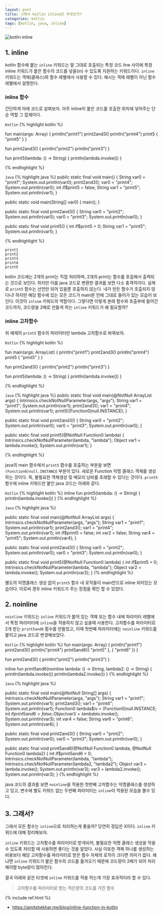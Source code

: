 ```yaml
---
layout: post
title: 그래서 kotlin inline은 무엇인가?
categories: kotlin
tags: [kotlin, java, inline]
---
```


![kotlin inline]({{site.url}}/assets/images/posts/kotlin-inline-01.png )

## 1. inline
kotlin 함수에 붙는 `inline` 키워드는 말 그대로 호출되는 특정 코드 line 사이에 특정 inline 키워드가 붙은 함수의 코드를 넣을(in) 수 있도록 지원하는 키워드이다.
`inline` 키워드는 객체(클래스)와 함수 레벨에서 사용할 수 있다. 예시는 객체 레벨이 아닌 함수 레벨에서 설명한다.

### inline 함수

간단하게 아래 코드로 살펴보자. 아주 inline이 붙은 코드를 호출한 위치에 넣어주는 단순 역할 그 잡채이다.


`Kotlin`
{% highlight kotlin %}

fun main(args: Array<String>) {
    println("print1")
    print2and3()
    println("print4")
    print5 { "print5" }
}

fun print2and3() {
    println("print2")
    println("print3")
}

fun print5(lambda: () -> String) {
    println(lambda.invoke())
}

{% endhighlight %}

`Java`
{% highlight java %}
public static final void main() {
    String var0 = "print1";
    System.out.println(var0);
    print2and3();
    var0 = "print4";
    System.out.println(var0);
    int $i$f$print5 = false;
    String var1 = "print5";
    System.out.println(var1);
}

public static void main(String[] var0) {
    main();
}

public static final void print2and3() {
    String var0 = "print2";
    System.out.println(var0);
    var0 = "print3";
    System.out.println(var0);
}

public static final void print5() {
    int $i$f$print5 = 0;
    String var1 = "print5";
    System.out.println(var1);
}

{% endhighlight %}

```
print1
print2
print3
print4
print5
```

kotlin 코드에는 2개의 print는 직접 처리하며, 2개의 print는 함수를 호출해서 출력되는 것으로 보인다. 하지만 이를 java 코드로 변환한 결과를 보면 다소 충격적이다. 실제로 `print5` 함수는 선언만 되어 있을뿐 호출하지 않는다. 내가 만든 함수가 호출되지 않다니! 하지만 해당 함수에 있는 모든 코드가 main문 안에 그대로 들어가 있는 모습이 보인다. 이것이 `inline` 키워드의 역할이다. 그렇다면 이렇게 본래 함수와 호출부에 들어간 코드까지, 코드량을 2배로 만들게 하는 `inline` 키워드가 왜 필요할까?

### inline 고차함수

위 예제의 `print5` 함수의 파라미터만 lambda 고차함수로 바꿔보자.

`Kotlin`
{% highlight kotlin %}

fun main(args: ArrayList<String>) {
    println("print1")
    print2and3()
    println("print4")
    print5 { "print5" }
}

fun print2and3() {
    println("print2")
    println("print3")
}

fun print5(lambda: () -> String) {
    println(lambda.invoke())
}

{% endhighlight %}

`Java`
{% highlight java %}
public static final void main(@NotNull ArrayList args) {
    Intrinsics.checkNotNullParameter(args, "args");
    String var1 = "print1";
    System.out.println(var1);
    print2and3();
    var1 = "print4";
    System.out.println(var1);
    print5((Function0)null.INSTANCE);
}

public static final void print2and3() {
    String var0 = "print2";
    System.out.println(var0);
    var0 = "print3";
    System.out.println(var0);
}

public static final void print5(@NotNull Function0 lambda) {
    Intrinsics.checkNotNullParameter(lambda, "lambda");
    Object var1 = lambda.invoke();
    System.out.println(var1);
}

{% endhighlight %}

java의 main 함수에서 `print5` 함수를 호출하는 부분을 보면 `(Function0)null.INSTANCE` 부분이 있다. 새로운 Function 익명 클래스 객체를 생성하는 것이다. 즉, 불필요한 객체생성 및 메모리 낭비를 초래할 수 있다는 것이다. `print5` 함수에 inline 키워드만 붙인 java 코드는 아래와 같다.

`Kotlin`
{% highlight kotlin %}
inline fun print5(lambda: () -> String) {
    println(lambda.invoke())
}
{% endhighlight %}


`Java`
{% highlight java %}

public static final void main(@NotNull ArrayList args) {
    Intrinsics.checkNotNullParameter(args, "args");
    String var1 = "print1";
    System.out.println(var1);
    print2and3();
    var1 = "print4";
    System.out.println(var1);
    int $i$f$print5 = false;
    int var2 = false;
    String var4 = "print5";
    System.out.println(var4);
}

public static final void print2and3() {
    String var0 = "print2";
    System.out.println(var0);
    var0 = "print3";
    System.out.println(var0);
}

public static final void print5(@NotNull Function0 lambda) {
    int $i$f$print5 = 0;
    Intrinsics.checkNotNullParameter(lambda, "lambda");
    Object var2 = lambda.invoke();
    System.out.println(var2);
}
{% endhighlight %}

별도의 익명클래스 생성 없이 `print5` 함수 내 로직들이 main안으로 inline 되어있는 모습이다. 이로써 경우 inline 키워드가 주는 장점을 확인 할 수 있었다.

## 2. noinline
`noinline` 키워드는 `inline` 키워드가 붙어 있는 객체 또는 함수 내에 파라미터 레벨에서 특정 파라미터에 `inline`을 적용하지 않고 싶을때 사용한다. 고차함수를 파라미터로 2개 받는 `print5and6` 함수를 만들었고, 이때 첫번째 파라미터에는 `noinline` 키워드를 붙이고 java 코드로 변경해보았다.

`Kotlin`
{% highlight kotlin %}
fun main(args: Array<String>) {
    println("print1")
    print2and3()
    println("print4")
    print5and6({ "print5" }, { "print6" })
}

fun print2and3() {
    println("print2")
    println("print3")
}

inline fun print5and6(noinline lambda: () -> String, lambda2: () -> String) {
    println(lambda.invoke())
    println(lambda2.invoke())
}
{% endhighlight %}


`Java`
{% highlight java %}

public static final void main(@NotNull String[] args) {
    Intrinsics.checkNotNullParameter(args, "args");
    String var1 = "print1";
    System.out.println(var1);
    print2and3();
    var1 = "print4";
    System.out.println(var1);
    Function0 lambda$iv = (Function0)null.INSTANCE;
    int $i$f$print5and6 = false;
    Object var3 = lambda$iv.invoke();
    System.out.println(var3);
    int var4 = false;
    String var6 = "print6";
    System.out.println(var6);
}

public static final void print2and3() {
    String var0 = "print2";
    System.out.println(var0);
    var0 = "print3";
    System.out.println(var0);
}

public static final void print5and6(@NotNull Function0 lambda, @NotNull Function0 lambda2) {
    int $i$f$print5and6 = 0;
    Intrinsics.checkNotNullParameter(lambda, "lambda");
    Intrinsics.checkNotNullParameter(lambda2, "lambda2");
    Object var3 = lambda.invoke();
    System.out.println(var3);
    var3 = lambda2.invoke();
    System.out.println(var3);
}
{% endhighlight %}

java 코드의 결과를 보면 `noinline`을 적용한 첫번째 고차함수는 익명클래스를 생성하고 있고, 변수에 별도 키워드 없는 두번째 파라미터는 `inline`이 적용된 모습을 볼수 있다.

## 3. 그래서?
그래서 모든 함수는 `inline`으로 처리하는게 좋을까? 당연히 정답은 X이다. `inline` 키워드에 대해 정리해보자.

`inline` 키워드는 고차함수를 파라미터로 받게되어, 불필요한 익명 클래스 생성을 막을 수 있도록 처리할 때 사용하면 좋다는 것을 알았다. 사실 이또한 객체 하나를 생성하는 비용보다 해당 고차함수를 파라미터로 받은 함수 자체의 로직이 크다면 의미가 없다. 왜냐면 `inline` 키워드가 붙은 함수의 코드를 옮겨오기 때문에 코드량이 2배가 되어 처리해야할 byte량이 많아진다. 

결국 아래와 같은 타겟에 `inline` 키워드를 적용 하는게 가장 효과적이라 할 수 있다.
> 고차함수를 파라미터로 받는 적은량의 코드를 가진 함수

{% include ref.html %}
* <https://amitshekhar.me/blog/inline-function-in-kotlin>